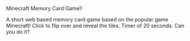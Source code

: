 Minecraft Memory Card Game!!

A short web based memory card game based on the popular game Minecraft!
Click to flip over and reveal the tiles. Timer of 20 seconds. Can you do it?

